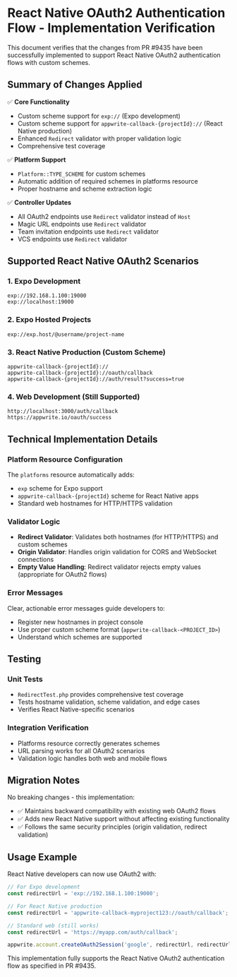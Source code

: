 # React Native OAuth2 Authentication Flow - Implementation Verification

This document verifies that the changes from PR #9435 have been successfully implemented to support React Native OAuth2 authentication flows with custom schemes.

## Summary of Changes Applied

✅ **Core Functionality**
- Custom scheme support for `exp://` (Expo development)
- Custom scheme support for `appwrite-callback-{projectId}://` (React Native production)
- Enhanced `Redirect` validator with proper validation logic
- Comprehensive test coverage

✅ **Platform Support** 
- `Platform::TYPE_SCHEME` for custom schemes
- Automatic addition of required schemes in platforms resource
- Proper hostname and scheme extraction logic

✅ **Controller Updates**
- All OAuth2 endpoints use `Redirect` validator instead of `Host`
- Magic URL endpoints use `Redirect` validator
- Team invitation endpoints use `Redirect` validator
- VCS endpoints use `Redirect` validator

## Supported React Native OAuth2 Scenarios

### 1. Expo Development
```
exp://192.168.1.100:19000
exp://localhost:19000
```

### 2. Expo Hosted Projects
```
exp://exp.host/@username/project-name
```

### 3. React Native Production (Custom Scheme)
```
appwrite-callback-{projectId}://
appwrite-callback-{projectId}://oauth/callback
appwrite-callback-{projectId}://auth/result?success=true
```

### 4. Web Development (Still Supported)
```
http://localhost:3000/auth/callback
https://appwrite.io/oauth/success
```

## Technical Implementation Details

### Platform Resource Configuration
The `platforms` resource automatically adds:
- `exp` scheme for Expo support
- `appwrite-callback-{projectId}` scheme for React Native apps
- Standard web hostnames for HTTP/HTTPS validation

### Validator Logic
- **Redirect Validator**: Validates both hostnames (for HTTP/HTTPS) and custom schemes
- **Origin Validator**: Handles origin validation for CORS and WebSocket connections
- **Empty Value Handling**: Redirect validator rejects empty values (appropriate for OAuth2 flows)

### Error Messages
Clear, actionable error messages guide developers to:
- Register new hostnames in project console
- Use proper custom scheme format (`appwrite-callback-<PROJECT_ID>`)
- Understand which schemes are supported

## Testing

### Unit Tests
- `RedirectTest.php` provides comprehensive test coverage
- Tests hostname validation, scheme validation, and edge cases
- Verifies React Native-specific scenarios

### Integration Verification
- Platforms resource correctly generates schemes
- URL parsing works for all OAuth2 scenarios
- Validation logic handles both web and mobile flows

## Migration Notes

No breaking changes - this implementation:
- ✅ Maintains backward compatibility with existing web OAuth2 flows
- ✅ Adds new React Native support without affecting existing functionality
- ✅ Follows the same security principles (origin validation, redirect validation)

## Usage Example

React Native developers can now use OAuth2 with:

```javascript
// For Expo development
const redirectUrl = 'exp://192.168.1.100:19000';

// For React Native production
const redirectUrl = 'appwrite-callback-myproject123://oauth/callback';

// Standard web (still works)
const redirectUrl = 'https://myapp.com/auth/callback';

appwrite.account.createOAuth2Session('google', redirectUrl, redirectUrl);
```

This implementation fully supports the React Native OAuth2 authentication flow as specified in PR #9435.